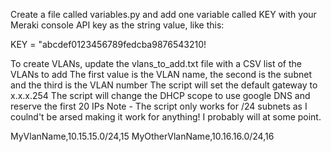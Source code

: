 Create a file called variables.py and add one variable called KEY with your Meraki console API key as the string value, like this:

KEY = "abcdef0123456789fedcba9876543210!

To create VLANs, update the vlans_to_add.txt file with a CSV list of the VLANs to add
The first value is the VLAN name, the second is the subnet and the third is the VLAN number
The script will set the default gateway to x.x.x.254
The script will change the DHCP scope to use google DNS and reserve the first 20 IPs
Note - The script only works for /24 subnets as I coulnd't be arsed making it work for anything! I probably will at some point.

MyVlanName,10.15.15.0/24,15
MyOtherVlanName,10.16.16.0/24,16
